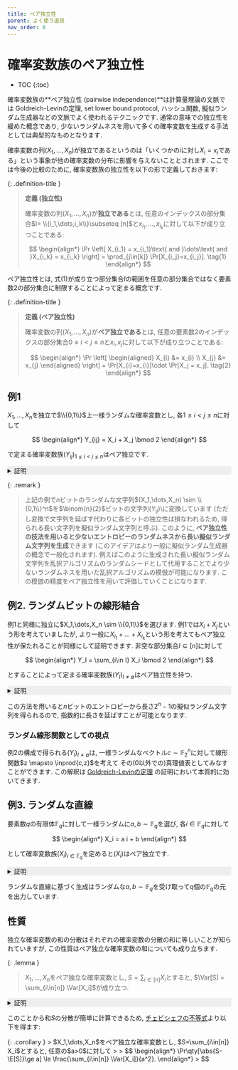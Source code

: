 ```yaml
---
title: ペア独立性
parent: よく使う道具
nav_order: 8
---
```

# 確率変数族のペア独立性

* TOC
{:toc}


確率変数族の**ペア独立性 (pairwise independence)**は計算量理論の文脈では
Goldreich-Levinの定理, set lower bound protocol, ハッシュ関数, 擬似ランダム生成器などの文脈でよく使われるテクニックです.
通常の意味での独立性を緩めた概念であり, 少ないランダムネスを用いて多くの確率変数を生成する手法としては典型的なものとなります.

確率変数の列$(X_1,\dots,X_n)$が独立であるというのは「いくつかの$i$に対し$X_i=x_i$である」という事象が他の確率変数の分布に影響を与えないこととされます.
ここでは今後の比較のために, 確率変数族の独立性を以下の形で定義しておきます:

{: .definition-title }
> **定義 (独立性)**
>
> 確率変数の列$(X_1,\dots,X_n$)が**独立である**とは, 任意のインデックスの部分集合$I= \\{i_1,\dots,i_k\\}\subseteq [n]$と$x_{i_1},\dots,x_{i_k}$に対して以下が成り立つことである:
> 
>$$
  \begin{align*}
    \Pr \left[ X_{i_1} = x_{i_1}\text{ and }\dots\text{ and }X_{i_k} = x_{i_k} \right] = \prod_{j\in[k]} \Pr[X_{i_j}=x_{i_j}]. \tag{1}
  \end{align*}
>$$

ペア独立性とは, 式(1)が成り立つ部分集合$I$の範囲を任意の部分集合ではなく要素数$2$の部分集合に制限することによって定まる概念です.

{: .definition-title }
> **定義 (ペア独立性)**
>
> 確率変数の列$(X_1,\dots,X_n$)が**ペア独立である**とは, 任意の要素数$2$のインデックスの部分集合$0\le i < j \le n$と$x_i,x_j$に対して以下が成り立つことである:
> 
>$$
  \begin{align*}
    \Pr \left[ 
      \begin{aligned}
      X_{i} &= x_{i} \\
      X_{j} &= x_{j}
      \end{aligned}
      \right] = \Pr[X_{i}=x_{i}]\cdot \Pr[X_j = x_j]. \tag{2}
  \end{align*}
>$$

## 例1

$X_1,\dots,X_n$を独立で$\\{0,1\\}$上一様ランダムな確率変数とし, 各$1\le i < j \le n$に対して

$$
  \begin{align*}
    Y_{ij} = X_i + X_j \bmod 2
  \end{align*}
$$

で定まる確率変数族$(Y_{ij})_{1\le i<j\le n}$はペア独立です.

<details markdown="1" style="background-color: #eee;">

<summary style="display: list-item">証明</summary>
  
  簡単のため$n=3$で考えます (一般の$n$についても同様).
  任意の$y_{12},y_{23}\in \\{0,1\\}$に対して

  $$
    \begin{align*}
      \Pr\left[
        \begin{aligned}
        Y_{12}&=y_{12} \\
        Y_{23}&=y_{23} \end{aligned}
        \right]
        &= \Pr\left[
          \begin{aligned}
            X_1+X_2&=y_{12} \pmod 2 \\
            X_2+X_3&=y_{23} \pmod 2
          \end{aligned}
          \right] \\
        &= \Pr\left[
          \begin{aligned}
            X_1 &= y_{12} + X_2 \pmod 2 \\
            X_3 &= y_{23} + X_2 \pmod 2
          \end{aligned}
          \right] \\
        &= \frac{1}{4} \\
        &= \Pr[Y_{12}=y_{12}]\cdot \Pr[Y_{23}=y_{23}]
    \end{align*}
  $$

  を得ます. 三つ目の等式では$X_1,X_2,X_3$の独立性を用いています.
  

</details>

{: .remark }
> 上記の例で$n$ビットのランダムな文字列$(X_1,\dots,X_n) \sim \\{0,1\\}^n$を$\binom{n}{2}$ビットの文字列$(Y_{ij})$\に変換しています (ただし変換で文字列を延ばす代わりに各ビットの独立性は損なわれるため, 得られる長い文字列を擬似ランダム文字列と呼ぶ).
> このように, **ペア独立性の技法を用いると少ないエントロピーのランダムネスから長い擬似ランダム文字列を生成**できます (このアイデアはより一般に擬似ランダム生成器の概念で一般化されます). 例えばこのように生成された長い擬似ランダム文字列を乱択アルゴリズムのランダムシードとして代用することでより少ないランダムネスを用いた乱択アルゴリズムの模倣が可能になります. この模倣の精度をペア独立性を用いて評価していくことになります.

## 例2. ランダムビットの線形結合

例1と同様に独立に$X_1,\dots,X_n \sim \\{0,1\\}$を選びます.
例1では$X_i + X_j$という形を考えていましたが, より一般に$X_{i_1}+\dots + X_{i_k}$という形を考えてもペア独立性が保たれることが同様にして証明できます.
非空な部分集合$I \subseteq [n]$に対して

$$
  \begin{align*}
    Y_I = \sum_{i\in I} X_i \bmod 2
  \end{align*}
$$

とすることによって定まる確率変数族$(Y_I)_{I\ne \emptyset}$はペア独立性を持つ. 

<details markdown="1" style="background-color: #eee;">

<summary style="display: list-item">証明</summary>
  
  任意の非空な$I \subseteq[n]$に対して, $X_1,\dots,X_n\sim \\{0,1\\}$が独立一様ランダムなので, $Y_I$の周辺分布も$\\{0,1\\}$上で一様となります.
  また, 相異なる二つの非空な部分集合$I,J\subseteq[n]$および$a,b \in \\{0,1\\}$に対して

  $$
    \begin{align*}
      \Pr \left[ \begin{aligned}
        Y_I &= a \\
        Y_J &= b
                  \end{aligned}
       \right]
       &=
       \Pr \left[ \begin{aligned}
        Y_{I\setminus J} + Y_{I\cap J} &= a \\
        Y_{J\setminus I} + Y_{I\cap J} &= b
                  \end{aligned}
       \right] \\
      &=
      \Pr \left[ \begin{aligned}
        Y_{I\setminus J} &= a - Y_{I\cap J} \\
        Y_{J\setminus I} &= b - Y_{I\cap J}
                  \end{aligned}
       \right] \\
       &= \frac{1}{4}
    \end{align*}
  $$

<details markdown="1" style="background-color: #eee;">
<summary style="display: list-item">証明</summary>
  
</details>


  より, 確かにペア独立性を満たします.
  ここで最後の等式では, $X_i$たちの独立性より, $Y_{I\setminus J}$と$Y_{J\setminus I}$が独立であることを用いています ($I\ne J$より$I\setminus J$と$J\setminus I$はどちらも非空であることに注意). $\square$

</details>

この方法を用いると$n$ビットのエントロピーから長さ$2^n-1$の擬似ランダム文字列を得られるので, 指数的に長さを延ばすことが可能となります.

### ランダム線形関数としての視点

  例2の構成で得られる$(Y_I)_{I\ne \emptyset}$は, 一様ランダムなベクトル$c \sim \mathbb{F}_2^n$に対して線形関数$z \mapsto \inprod{c,z}$を考えて
  その($0$以外での)真理値表としてみなすことができます. 
  この解釈は [Goldreich-Levinの定理]({{site.baseurl}}/docs/average_case_complexity/Goldreich-Levin)
  の証明において本質的に効いてきます.

## 例3. ランダムな直線

要素数$q$の有限体$\mathbb{F}_q$に対して一様ランダムに$a,b\sim \mathbb{F}_q$を選び, 各$i\in \mathbb{F}_q$に対して

$$
  \begin{align*}
    X_i = a i + b
  \end{align*}
$$

として確率変数族$(X_i)_{i\in \mathbb{F}_q}$を定めると$(X_i)$はペア独立です.

<details markdown="1" style="background-color: #eee;">
<summary style="display: list-item">証明</summary>

  任意の相異なる$\mathbb{F}_q$の元$i,j$および$c,d \in \mathbb{F}_q$に対して
  
  $$
    \begin{align*}
      \Pr \left[
          \begin{aligned}
            X_i &= c \\
            X_j &= d
          \end{aligned}
        \right] &=
      \Pr_{a,b\sim \mathbb{F}_q} \left[
          \begin{aligned}
            ai+b &= c \\
            aj+b &= d
          \end{aligned}
        \right] \\
      &=
      \Pr_{a,b\sim \mathbb{F}_q} \left[
          \begin{bmatrix}
            i & 1 \\
            j & 1
          \end{bmatrix}
          \begin{bmatrix}
            a \\
            b
          \end{bmatrix}
          =
          \begin{bmatrix}
            c \\
            d
          \end{bmatrix}
      \right]      
    \end{align*}
  $$

  ここで, $i\ne j$より行列

$$
  \begin{align*}
     \begin{bmatrix}
            i & 1 \\
            j & 1
          \end{bmatrix}
  \end{align*}
$$

  は逆行列を持つ (Vandermonde行列の特殊ケース) ので, 最後の等式の確率の中身は$a=\ast,b=\ast$の形で書けます. $a,b$は一様ランダムなので, この確率は$1/q^2$です.
  一方で, ランダムな$a,b\sim \mathbb{F}_q$と固定した$i\in \mathbb{F}_q$に対し$X_i=ai+b$の周辺分布は$\mathbb{F}_q$上一様なので, 確かに$(X_i)$はペア独立です.  

</details>

ランダムな直線に基づく生成はランダムな$a,b\sim \mathbb{F}_q$を受け取って$q$個の$\mathbb{F}_q$の元を出力しています.

## 性質

独立な確率変数の和の分散はそれぞれの確率変数の分散の和に等しいことが知られていますが,
この性質はペア独立な確率変数の和についても成り立ちます.

{: .lemma }
> $X_1,\dots,X_n$をペア独立な確率変数とし, $S=\sum_{i\in[n]} X_i$とすると, $\Var[S] = \sum_{i\in[n]} \Var[X_i]$が成り立つ.

<details markdown="1" style="background-color: #eee;">
<summary style="display: list-item">証明</summary>

確率変数はシフト(定数$a$に対して$X$を$X+a$に変換する操作)に対して分散は変わらないので, $X_i$の期待値を$0$にシフトしても一般性を失いません.
  このとき, $S$の期待値は$0$なので, その分散は$\E[S^2]$に等しくなります.
  また, $X_i$たちはペア独立なので, $i\ne j$に対して$\E[X_iX_j]=\E[X_i]\E[X_j]=0$が成り立ちます.
  実際, $i\ne j$に対して$\Pr[X_i=x_i \text{ and }X_j=x_j]=\Pr[X_i=x_i]\Pr[X_j=x_j]$だから

  $$
    \begin{align*}
      \E[X_iX_j] &= \sum_{x_i,x_j} x_i x_j \Pr[X_i=x_i \text{ and }X_j=x_j] \\
      &= \sum_{x_i,x_j} x_i x_j \Pr[X_i=x_i]\Pr[X_j=x_j] \\
      &= \left( \sum_{x_i} x_i \Pr[X_i=x_i] \right) \left( \sum_{x_j} x_j \Pr[X_j=x_j] \right) \\
      &= \E[X_i]\E[X_j] \\
      &= 0
    \end{align*}
  $$
  
  となります.
  従って, 期待値の線形性より

  $$
    \begin{align*}
      \E[S^2] &= \E\left[ \left( \sum_{i\in[n]} X_i \right)^2 \right] \\
      &= \E\left[ \sum_{i\in[n]} X_i^2 + \sum_{i\ne j} X_iX_j \right] \\
      &= \sum_{i\in[n]} \E[X_i^2] + \sum_{i\ne j} \E[X_iX_j] \\
      &= \sum_{i\in[n]} \E[X_i^2] \\
      &= \sum_{i\in[n]} \Var[X_i] & & \because\text{ $X_i$の期待値は$0$}
    \end{align*}
  $$
  
  となり主張を得ます. $\square$
</details>

このことから和$S$の分散が簡単に計算できるため, <a href="{{site.baseurl}}/docs/tools/prob_inequalities#chebyshev-inequality">チェビシェフの不等式</a>より以下を得ます:

<div id="pairwise_independent_chebyshev" markdown="1">
{: .corollary }
> $X_1,\dots,X_n$をペア独立な確率変数とし, $S=\sum_{i\in[n]} X_i$とすると, 任意の$a>0$に対して
> 
> $$
  \begin{align*}
    \Pr\qty[\abs{S-\E[S]}\ge a] \le \frac{\sum_{i\in[n]} \Var[X_i]}{a^2}.
  \end{align*}
> $$
</div>